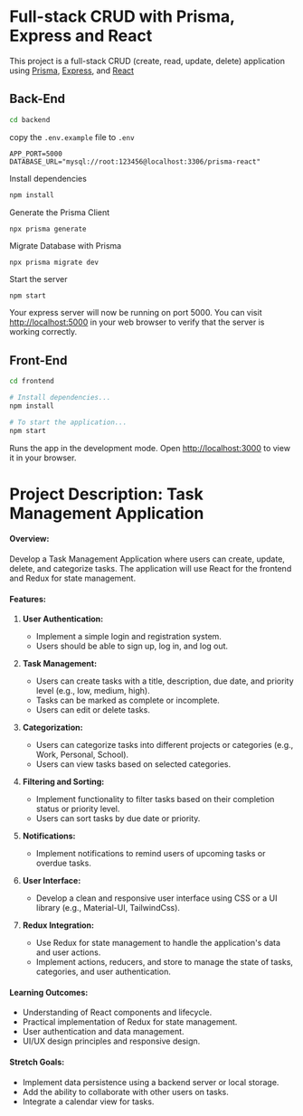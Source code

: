 # Full-stack CRUD with Prisma, Express and React

This project is a full-stack CRUD (create, read, update, delete) application using [Prisma](https://www.prisma.io/), [Express](https://expressjs.com), and [React](https://reactjs.org)

## Back-End

```bash
cd backend
```

copy the `.env.example` file to `.env`

```
APP_PORT=5000
DATABASE_URL="mysql://root:123456@localhost:3306/prisma-react"
```

Install dependencies

```bash
npm install
```

Generate the Prisma Client

```
npx prisma generate
```

Migrate Database with Prisma

```
npx prisma migrate dev
```

Start the server

```bash
npm start
```

Your express server will now be running on port 5000. You can visit [http://localhost:5000](http://localhost:5000) in your web browser to verify that the server is working correctly.

## Front-End

```bash
cd frontend

# Install dependencies...
npm install

# To start the application...
npm start
```

Runs the app in the development mode. Open [http://localhost:3000](http://localhost:3000) to view it in your browser.


# Project Description: Task Management Application

#### Overview:
Develop a Task Management Application where users can create, update, delete, and categorize tasks. The application will use React for the frontend and Redux for state management.

#### Features:

1. **User Authentication:**
   - Implement a simple login and registration system.
   - Users should be able to sign up, log in, and log out.

2. **Task Management:**
   - Users can create tasks with a title, description, due date, and priority level (e.g., low, medium, high).
   - Tasks can be marked as complete or incomplete.
   - Users can edit or delete tasks.

3. **Categorization:**
   - Users can categorize tasks into different projects or categories (e.g., Work, Personal, School).
   - Users can view tasks based on selected categories.

4. **Filtering and Sorting:**
   - Implement functionality to filter tasks based on their completion status or priority level.
   - Users can sort tasks by due date or priority.

5. **Notifications:**
   - Implement notifications to remind users of upcoming tasks or overdue tasks.

6. **User Interface:**
   - Develop a clean and responsive user interface using CSS or a UI library (e.g., Material-UI, TailwindCss).

7. **Redux Integration:**
   - Use Redux for state management to handle the application's data and user actions.
   - Implement actions, reducers, and store to manage the state of tasks, categories, and user authentication.

#### Learning Outcomes:
- Understanding of React components and lifecycle.
- Practical implementation of Redux for state management.
- User authentication and data management.
- UI/UX design principles and responsive design.

#### Stretch Goals:
- Implement data persistence using a backend server or local storage.
- Add the ability to collaborate with other users on tasks.
- Integrate a calendar view for tasks.
